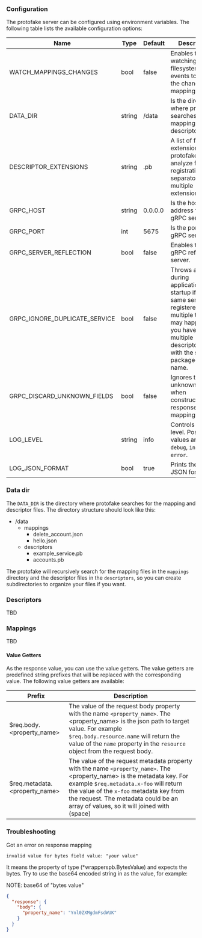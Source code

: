 ### Configuration

The protofake server can be configured using environment variables. The following table lists the available
configuration options:

| Name                          | Type   | Default | Description                                                                                                                                                                          |
|-------------------------------|--------|---------|--------------------------------------------------------------------------------------------------------------------------------------------------------------------------------------|
| WATCH_MAPPINGS_CHANGES        | bool   | false   | Enables the watching for filesystem events to track the changed mapping files.                                                                                                       |
| DATA_DIR                      | string | /data   | Is the directory, where protofake searches for the mapping and descriptor files.                                                                                                     |
| DESCRIPTOR_EXTENSIONS         | string | .pb     | A list of file extensions that protofake will analyze for registration. The separator for multiple extensions is `,`                                                                 |
| GRPC_HOST                     | string | 0.0.0.0 | Is the host address for the gRPC server.                                                                                                                                             |
| GRPC_PORT                     | int    | 5675    | Is the port for the gRPC server.                                                                                                                                                     |
| GRPC_SERVER_REFLECTION        | bool   | false   | Enables the gRPC reflection server.                                                                                                                                                  |
| GRPC_IGNORE_DUPLICATE_SERVICE | bool   | false   | Throws an error during application startup if the same service is registered multiple times. It may happen if you have multiple descriptor files with the same package+service name. |
| GRPC_DISCARD_UNKNOWN_FIELDS   | bool   | false   | Ignores the unknown fields when constructing the response from mapping.                                                                                                              |
| LOG_LEVEL                     | string | info    | Controls the log level. Possible values are: `debug`, `info`, `warn`, `error`.                                                                                                       |
| LOG_JSON_FORMAT               | bool   | true    | Prints the logs in JSON format.                                                                                                                                                      |

### Data dir

The `DATA_DIR` is the directory where protofake searches for the mapping and descriptor files. The directory structure
should look like this:

- /data
    - mappings
        - delete_account.json
        - hello.json
    - descriptors
        - example_service.pb
        - accounts.pb

The protofake will recursively search for the mapping files in the `mappings` directory and the descriptor files in the
`descriptors`, so you can create subdirectories to organize your files if you want.

### Descriptors

TBD

### Mappings

TBD

#### Value Getters

As the response value, you can use the value getters. The value getters are predefined string prefixes that will be
replaced with the
corresponding value. The following value getters are available:

| Prefix                        | Description                                                                                                                                                                                                                                                                                            |
|-------------------------------|--------------------------------------------------------------------------------------------------------------------------------------------------------------------------------------------------------------------------------------------------------------------------------------------------------|
| $req.body.<property_name>     | The value of the request body property with the name `<property_name>`. The <property_name> is the json path to target value. For example `$req.body.resource.name` will return the value of the `name` property in the `resource` object from the request body.                                       |
| $req.metadata.<property_name> | The value of the request metadata property with the name `<property_name>`. The <property_name> is the metadata key. For example `$req.metadata.x-foo` will return the value of the `x-foo` metadata key from the request. The metadata could be an array of values, so it will joined with ` `(space) |

### Troubleshooting

Got an error on response mapping

```
invalid value for bytes field value: "your value"
```

It means the property of type (*wrapperspb.BytesValue) and expects the bytes.
Try to use the base64 encoded string in as the value, for example:

NOTE: base64 of "bytes value"

```json
{
  "response": {
    "body": {
      "property_name": "Ynl0ZXMgdmFsdWUK"
    }
  }
}
```